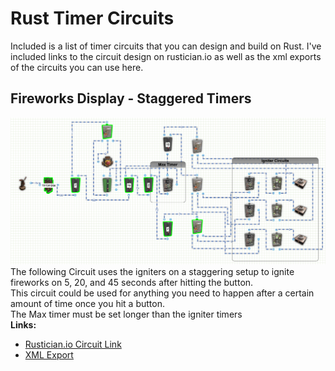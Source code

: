 # Rust Timer Circuits
Included is a list of timer circuits that you can design and build on Rust.  I've included links to the circuit design on rustician.io as well as the xml exports of the circuits you can use here.

## Fireworks Display - Staggered Timers
![FireworksDispaly](images/FireworksDisplay2.png)
The following Circuit uses the igniters on a staggering setup to ignite fireworks on 5, 20, and 45 seconds after hitting the button.</br>
This circuit could be used for anything you need to happen after a certain amount of time once you hit a button.</br>
The Max timer must be set longer than the igniter timers</br>
<b>Links:</b>
* [Rustician.io Circuit Link](https://www.rustrician.io/?circuit=44cda47c2666384e6310b578fd08d657)
* [XML Export](xml/FireworksDisplay.xml)